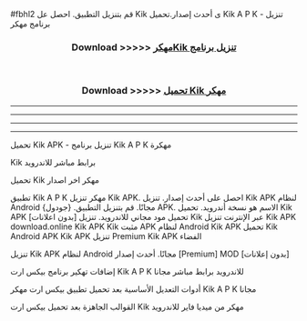 #fbhl2 قم بتنزيل التطبيق. احصل عل Kik  ى أحدث إصدار.تحميل Kik  A P K - تنزيل برنامج مهكر



<div align="center">
<h3>Download >>>>> <a href="https://ar-sites.web.app/?ar= Kik ">مهكرKik  تنزيل برنامج</a></h3><br>

<h3>Download >>>>> <a href="https://ar-sites.web.app/?ar= Kik ">تحميل Kik  مهكر</a></h3>
</div>


----------------------------------------------------------

----------------------------------------------------------

----------------------------------------------------------

----------------------------------------------------------


تحميل Kik  APK - تنزيل برنامج Kik  A P K مهكرة

Kik  برابط مباشر للاندرويد

تحميل Kik  مهكر اخر اصدار

تطبيق Kik  A P K مهكر
تنزيل Kik  APK. احصل على أحدث إصدار.
تنزيل Kik  APK لنظام Android مجانًا.
قم بتنزيل التطبيق. {جودول} APK. الاسم هو نسخة أندرويد.
تحميل Kik  APK [بدون اعلانات]
تحميل مود مجاني للاندرويد.
تنزيل Kik  عبر الإنترنت
تنزيل Kik  APK
download.online Kik  APK
Kik  مثبت APK لنظام Android
Kik  APK
تحميل Kik  Android APK
Kik  APK تنزيل Premium
Kik  APK الفضاء

تنزيل Kik  APK لنظام Android مجانًا. أحدث إصدار [Premium] MOD [بدون إعلانات]

إضافات تهكير برنامج بيكس ارت Kik  A P K للاندرويد برابط مباشر مجانا

أدوات التعديل الأساسية بعد تحميل تطبيق بيكس ارت مهكر Kik  A P K مجانا

القوالب الجاهزة بعد تحميل بيكس ارت Kik  مهكر من ميديا فاير للاندرويد



